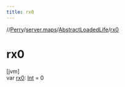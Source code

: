```yaml
---
title: rx0
---
```

//[Perry](../../../index.html)/[server.maps](../index.html)/[AbstractLoadedLife](index.html)/[rx0](rx0.html)



# rx0



[jvm]\
var [rx0](rx0.html): [Int](https://kotlinlang.org/api/latest/jvm/stdlib/kotlin/-int/index.html) = 0





